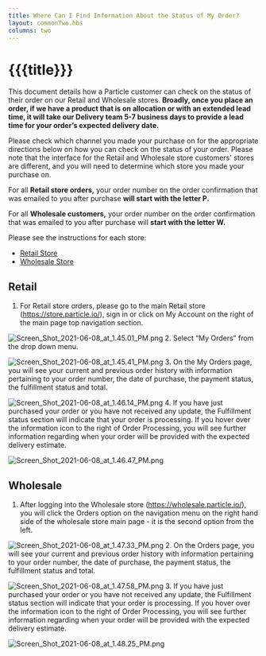 ```yaml
---
title: Where Can I Find Information About the Status of My Order?
layout: commonTwo.hbs
columns: two
---
```


# {{{title}}}
This document details how a Particle customer can check on the status of their order on our Retail and Wholesale stores. **Broadly, once you place an order, if we have a product that is on allocation or with an extended lead time, it will take our Delivery team 5-7 business days to provide a lead time for your order’s expected delivery date.**

  
Please check which channel you made your purchase on for the appropriate directions below on how you can check on the status of your order. Please note that the interface for the Retail and Wholesale store customers' stores are different, and you will need to determine which store you made your purchase on.   
  
For all **Retail store orders,** your order number on the order confirmation that was emailed to you after purchase **will start with the letter P.**   
  
For all **Wholesale customers,** your order number on the order confirmation that was emailed to you after purchase will **start with the letter W.**

Please see the instructions for each store:

* [Retail Store](https://support.particle.io/hc/en-us/articles/4401990491675#retail)
* [Wholesale Store](https://support.particle.io/hc/en-us/articles/4401990491675#wholesale)

## Retail

1. For Retail store orders, please go to the main Retail store (<https://store.particle.io/>), sign in or click on My Account on the right of the main page top navigation section.  
    
![Screen_Shot_2021-06-08_at_1.45.01_PM.png](/assets/images/support/Screen_Shot_2021-06-08_at_1.45.01_PM.png)
2. Select “My Orders” from the drop down menu.  
    
![Screen_Shot_2021-06-08_at_1.45.41_PM.png](/assets/images/support/Screen_Shot_2021-06-08_at_1.45.41_PM.png)
3. On the My Orders page, you will see your current and previous order history with information pertaining to your order number, the date of purchase, the payment status, the fulfillment status and total.  
    
![Screen_Shot_2021-06-08_at_1.46.14_PM.png](/assets/images/support/Screen_Shot_2021-06-08_at_1.46.14_PM.png)
4. If you have just purchased your order or you have not received any update, the Fulfillment status section will indicate that your order is processing. If you hover over the information icon to the right of Order Processing, you will see further information regarding when your order will be provided with the expected delivery estimate.  
    
![Screen_Shot_2021-06-08_at_1.46.47_PM.png](/assets/images/support/Screen_Shot_2021-06-08_at_1.46.47_PM.png)

## Wholesale

1. After logging into the Wholesale store (<https://wholesale.particle.io/>), you will click the Orders option on the navigation menu on the right hand side of the wholesale store main page - it is the second option from the left.  
    
![Screen_Shot_2021-06-08_at_1.47.33_PM.png](/assets/images/support/Screen_Shot_2021-06-08_at_1.47.33_PM.png)
2. On the Orders page, you will see your current and previous order history with information pertaining to your order number, the date of purchase, the payment status, the fulfillment status and total.  
    
![Screen_Shot_2021-06-08_at_1.47.58_PM.png](/assets/images/support/Screen_Shot_2021-06-08_at_1.47.58_PM.png)
3. If you have just purchased your order or you have not received any update, the Fulfillment status section will indicate that your order is processing. If you hover over the information icon to the right of Order Processing, you will see further information regarding when your order will be provided with the expected delivery estimate.  
    
![Screen_Shot_2021-06-08_at_1.48.25_PM.png](/assets/images/support/Screen_Shot_2021-06-08_at_1.48.25_PM.png)
